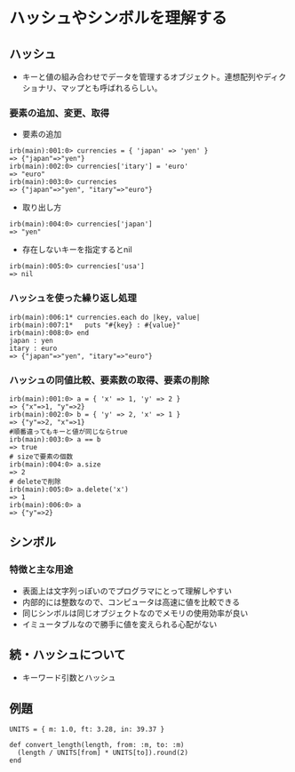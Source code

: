 # ハッシュやシンボルを理解する
## ハッシュ
- キーと値の組み合わせでデータを管理するオブジェクト。連想配列やディクショナリ、マップとも呼ばれるらしい。

### 要素の追加、変更、取得
- 要素の追加
```
irb(main):001:0> currencies = { 'japan' => 'yen' }
=> {"japan"=>"yen"}
irb(main):002:0> currencies['itary'] = 'euro'
=> "euro"
irb(main):003:0> currencies
=> {"japan"=>"yen", "itary"=>"euro"}
```
- 取り出し方
```
irb(main):004:0> currencies['japan']
=> "yen"
```
- 存在しないキーを指定するとnil
```
irb(main):005:0> currencies['usa']
=> nil
```
### ハッシュを使った繰り返し処理
```
irb(main):006:1* currencies.each do |key, value|
irb(main):007:1*   puts "#{key} : #{value}"
irb(main):008:0> end
japan : yen
itary : euro
=> {"japan"=>"yen", "itary"=>"euro"}
```
### ハッシュの同値比較、要素数の取得、要素の削除
```
irb(main):001:0> a = { 'x' => 1, 'y' => 2 }
=> {"x"=>1, "y"=>2}
irb(main):002:0> b = { 'y' => 2, 'x' => 1 }  
=> {"y"=>2, "x"=>1}
#順番違ってもキーと値が同じならtrue
irb(main):003:0> a == b
=> true
# sizeで要素の個数
irb(main):004:0> a.size
=> 2
# deleteで削除
irb(main):005:0> a.delete('x')
=> 1
irb(main):006:0> a
=> {"y"=>2}
```
## シンボル
### 特徴と主な用途
- 表面上は文字列っぽいのでプログラマにとって理解しやすい
- 内部的には整数なので、コンピュータは高速に値を比較できる
- 同じシンボルは同じオブジェクトなのでメモリの使用効率が良い
- イミュータブルなので勝手に値を変えられる心配がない

## 続・ハッシュについて
- キーワード引数とハッシュ

## 例題
```
UNITS = { m: 1.0, ft: 3.28, in: 39.37 }

def convert_length(length, from: :m, to: :m)
  (length / UNITS[from] * UNITS[to]).round(2)
end
```
